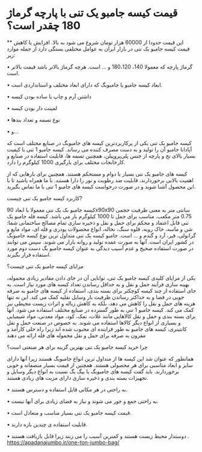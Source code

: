 # قیمت کیسه جامبو یک تنی با پارچه گرماژ 180 چقدر است؟
<div class="MessageItem_wrapper__byAgt MessageItem_bot__stZuo">
<div class="MessageItem_content__R23eg MessageItem_flexColumn__NLxR_">

**
این قیمت حدودا از 60000 هزار تومان شروع می شود به بالا. افزایش یا کاهش قیمت کیسه جامبو یک تنی در بازار ایران به عوامل مختلفی بستگی دارد از جمله موارد زیر:

•	گرماژ پارچه که معمولا 140، 180،120 و ... است. هرچه گرماژ بالاتر باشد قیمت بالاتر است.

•	ابعاد کیسه جامبو یا جامبوبگ که دارای ابعاد مختلف و استانداردی است.

•	داشتن آرم و چاپ یا ساده بودن کیسه

•	لمینت دار بودن کیسه

•	نوع تسمه و تعداد بندها

•	و...

کیسه جامبو یک تنی یکی از پرکاربردترین کیسه های جامبوبگ در صنایع مختلف است که آپادانا جامبو آن را تولید و به دست مصرف کننده می رساند. کیسه جامبو 1 تنی با کیفیت بسیار بالای نخ و پارچه از جنس پلی‌پروپیلن، همچنین تسمه ها، قابلیت استفاده در صنایع و کارخانجات مختلف برای بارگیری 1000 کیلوگرم را دارد.

کیسه های جامبو یک تنی بسیار با دوام و مستحکم هستند. همچنین برای بارهایی که از اهمیت بالایی برخوردارند، قابلیت ضد رطوبت و نور را دارا هستند. با ما همراه باشید تا با این محصول آشنا شوید و در صورت درخواست کیسه های جامبو 1 تنی با ما تماس بگیرید.

کاربرد کیسه جامبو یک تنی چیست?

کیسه جامبو بک یک تنی معمولا  با ابعاد 90x90x90 سانتی متر به معنی ظرفیت حجمی 0.75 متر مکعب. مناسب برای حمل تا 1000 کیلوگرم بار می باشد. کیسه فله جامبو یک تنی قابل اعتماد و محکم برای حمل و نقل و ذخیره سازی تمام مصالح ساختمانی شما: شن و ماسه، خاک رویه، قلوه سنگ، نخاله، انواع محصولات پودری و فله ای، مواد مایع و گرانولی، قیر، آرد و گندم و ... است. جامبو کیسه یک تنی متداول ترین نوع کیسه جامبوبگ در کشور ایران است. آنها به صورت عمده تولید و روانه بازار می شوند. سپس می توانند در صورت استفاده صحیح و عدم آسیب دیدگی به عنوان کیسه جامبو بگ دست دوم مورد استفاده قرار بگیرند.

مزایای کیسه جامبو یک تنی چیست؟

یکی از مزایای کلیدی کیسه جامبو یک تنی، توانایی آن در جای دادن مقادیر زیادی محموله، بهینه سازی فرآیند حمل و نقل و به حداقل رساندن تعداد کیسه های مورد نیاز است. به جای استفاده از چند کیسه کوچکتر برای بسته بندی، استفاده از کیسه های جامبو به صرفه جویی در فضا و به حداکثر رساندن ظرفیت بار وسایل نقلیه کمک می کند. این نه تنها هزینه های حمل و نقل را کاهش می دهد، بلکه به کاهش زباله و اثرات زیست محیطی نیز کمک می کند. کیسه جامبو 1 تنی به طور گسترده در صنایع مختلف استفاده می شود. آنها برای بسته بندی و حمل و نقل کالاهایی مانند غلات، نمک، کود، مواد معدنی، مواد شیمیایی و بسیاری از انواع دیگر کالاها استفاده می شوند. به خصوص در صنعت حمل و نقل کانتینری، کیسه های جامبو به طور فزاینده ای محبوب شده اند زیرا راه حلی کارآمد و مقرون به صرفه برای حمل و نقل محموله های فله ارائه می دهند

چرا خرید کیسه جامبو یک تنی بهترین گزینه برای هر صنعتی است؟

همانطور که عنوان شد این کیسه ها از متداول ترین انواع جامبوبگ هستند زیرا آنها دارای سایز و ابعاد مناسبی برای هر محصولی هستند. همچنین از قیمت بسیار منصفانه و خوبی برخوردارند. باید گفت کیسه های جامبوبگ یا بیگ بگ نسبت به انواع دیگر وسایل و تجهیزات بسته بندی و ذخیره سازی دارای مزیت های زیادی هستند. 

•	به راحتی در هر مکانی قابل استفاده و دسترس هستند.

•	به راحتی جمع و جور می شوند و نیاز به فضای زیادی برای آنها نیست.

•	قیمت کیسه جامبو یک تنی بسیار مناسب و متعادل است.

•	قابلیت استفاده ی چندین باره دارند.

•	دوستدار محیط زیست هستند و کمترین آسیب را می زنند زیرا قابل بازیافت هستند
.
https://apadanajumbo.ir/one-ton-jumbo-bag/



